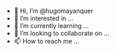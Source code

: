- 👋 Hi, I’m @hugomayanquer
- 👀 I’m interested in ...
- 🌱 I’m currently learning ...
- 💞️ I’m looking to collaborate on ...
- 📫 How to reach me ...

<!---
hugomayanquer/hugomayanquer is a ✨ special ✨ repository because its `README.md` (this file) appears on your GitHub profile.
You can click the Preview link to take a look at your changes.
--->
